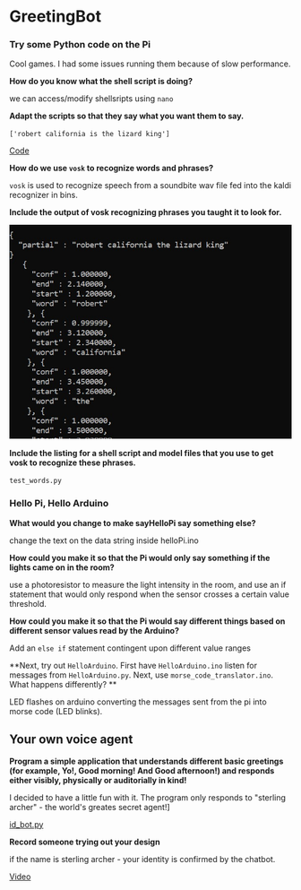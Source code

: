 
# GreetingBot

### Try some Python code on the Pi

Cool games. I had some issues running them because of slow performance.

**How do you know what the shell script is doing?**

we can access/modify shellsripts using ``nano`` 

**Adapt the scripts so that they say what you want them to say.**

``['robert california is the lizard king']``

[Code](https://github.com/OiBoii/Interactive-Lab-Hub/blob/master/Lab6/test_words.py)

**How do we use ``vosk`` to recognize words and phrases?**

``vosk`` is used to recognize speech from a soundbite wav file fed into the kaldi recognizer in bins.

**Include the output of vosk recognizing phrases you taught it to look for.**

![](https://github.com/OiBoii/Interactive-Lab-Hub/blob/master/Lab6/vosk.jpg)

**Include the listing for a shell script and model files that you use to get vosk to recognize these phrases.**

``test_words.py``

### Hello Pi, Hello Arduino

**What would you change to make sayHelloPi say something else?**

change the text on the data string inside helloPi.ino

**How could you make it so that the Pi would only say something if the lights came on in the room?**

use a photoresistor to measure the light intensity in the room, and use an if statement that would only respond when the sensor crosses a certain value threshold.

**How could you make it so that the Pi would say different things based on different sensor values read by the Arduino?**

Add an ``else if`` statement contingent upon different value ranges

**Next, try out ``HelloArduino``. First have ``HelloArduino.ino`` listen for messages from ``HelloArduino.py``. Next, use ``morse_code_translator.ino``. What happens differently? **

LED flashes on arduino converting the messages sent from the pi into morse code (LED blinks).

## Your own voice agent 

**Program a simple application that understands different basic greetings (for example, Yo!, Good morning! And Good afternoon!) and responds either visibly, physically or auditorially in kind!**

I decided to have a little fun with it. The program only responds to "sterling archer" - the world's greates secret agent!]

[id_bot.py](https://github.com/OiBoii/Interactive-Lab-Hub/blob/master/Lab6/model/id_bot.py)

**Record someone trying out your design**

if the name is sterling archer - your identity is confirmed by the chatbot.

[Video](https://github.com/OiBoii/Interactive-Lab-Hub/blob/master/Lab6/model/id_bot.py)






